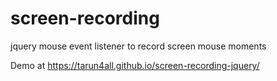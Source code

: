 # screen-recording
jquery mouse event listener to record screen mouse moments

Demo at https://tarun4all.github.io/screen-recording-jquery/
